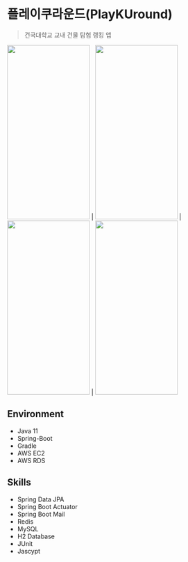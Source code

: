 # 플레이쿠라운드(PlayKUround)

> 건국대학교 교내 건물 탐험 랭킹 앱

<img src="https://user-images.githubusercontent.com/46523628/217736490-7cdbdc67-2354-4519-b0cb-5ec7f071f084.png" width="190" height="400"/> |
<img src="https://user-images.githubusercontent.com/46523628/217739730-164e384b-d96e-4c65-b8a4-fb8c4a404474.png" width="190" height="400"/> |
<img src="https://user-images.githubusercontent.com/46523628/217740527-69d3deb4-8e65-4285-afe3-14f27d76f088.png" width="190" height="400"/> |
<img src="https://user-images.githubusercontent.com/46523628/217740801-05b058b7-7a69-4762-9a6b-160c5005ddea.png" width="190" height="400"/>

## Environment
- Java 11
- Spring-Boot
- Gradle
- AWS EC2
- AWS RDS

## Skills
- Spring Data JPA
- Spring Boot Actuator
- Spring Boot Mail
- Redis
- MySQL
- H2 Database
- JUnit
- Jascypt
